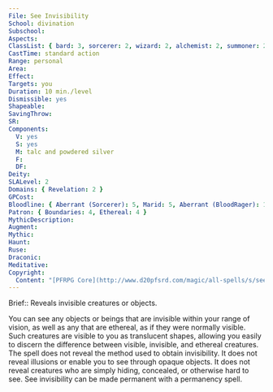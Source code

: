 ```yaml
---
File: See Invisibility
School: divination
Subschool: 
Aspects: 
ClassList: { bard: 3, sorcerer: 2, wizard: 2, alchemist: 2, summoner: 2, unchained summoner: 2, witch: 2, inquisitor: 2, bloodrager: 2, occultist: 2, psychic: 2, mesmerist: 3, spiritualist: 2 }
CastTime: standard action
Range: personal
Area: 
Effect: 
Targets: you
Duration: 10 min./level
Dismissible: yes
Shapeable: 
SavingThrow: 
SR: 
Components:
  V: yes
  S: yes
  M: talc and powdered silver
  F: 
  DF: 
Deity: 
SLALevel: 2
Domains: { Revelation: 2 }
GPCost: 
Bloodline: { Aberrant (Sorcerer): 5, Marid: 5, Aberrant (BloodRager): 10 }
Patron: { Boundaries: 4, Ethereal: 4 }
MythicDescription: 
Augment: 
Mythic: 
Haunt: 
Ruse: 
Draconic: 
Meditative: 
Copyright:
  Content: "[PFRPG Core](http://www.d20pfsrd.com/magic/all-spells/s/see-invisibility)"
---
```

Brief:: Reveals invisible creatures or objects.

You can see any objects or beings that are invisible within your range of vision, as well as any that are ethereal, as if they were normally visible. Such creatures are visible to you as translucent shapes, allowing you easily to discern the difference between visible, invisible, and ethereal creatures.  The spell does not reveal the method used to obtain invisibility.  It does not reveal illusions or enable you to see through opaque objects. It does not reveal creatures who are simply hiding, concealed, or otherwise hard to see.  See invisibility can be made permanent with a permanency spell.
